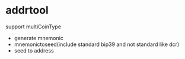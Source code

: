 # addrtool
support multiCoinType
* generate mnemonic
* mnemonictoseed(include standard bip39 and not standard like dcr)
* seed to address
